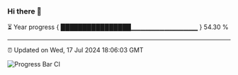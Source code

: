 ### Hi there 👋

⏳ Year progress { ████████████████▁▁▁▁▁▁▁▁▁▁▁▁▁▁ } 54.30 %

---

⏰ Updated on Wed, 17 Jul 2024 18:06:03 GMT

![Progress Bar CI](https://github.com/liununu/liununu/workflows/Progress%20Bar%20CI/badge.svg)
